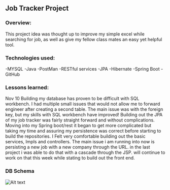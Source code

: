 ## Job Tracker Project

### Overview:
This project idea was thought up to improve my simple excel while searching for job, as well as give my fellow class mates an easy yet helpful tool.

### Technologies used:
-MYSQL
-Java
-PostMan
-RESTful services
-JPA
-Hibernate
-Spring Boot
-GitHub

### Lessons learned:

Nov 10
Building my database has proven to be difficult with SQL workbench. I had multiple small issues that would not allow me to forward engineer after creating a second table. The main issue was with the foreign key, but my skills with SQL workbench have improved! Building out the JPA of my job tracker was fairly straight forward and without complications. Moving into my Spring boot/rest it began to get more complicated but taking my time and assuring my persistence was correct before starting to build the repositories. I Felt very comfortable building out the basic services, Impls and controllers. The main issue i am running into now is persisting a new job with a new company through the URL. in the last project i was able to do that with a cascade through the JSP. will continue to work on that this week while stating to build out the front end.


### DB Schema

![Alt text](SD/Java/EventTracker/DB/jobtrackerschema.jpg?raw=true "Title")
